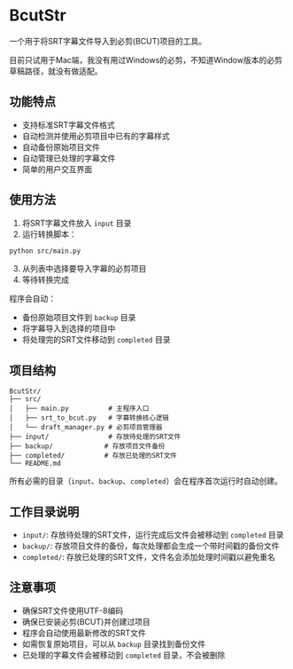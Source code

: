 # BcutStr

一个用于将SRT字幕文件导入到必剪(BCUT)项目的工具。

目前只试用于Mac端，我没有用过Windows的必剪，不知道Window版本的必剪草稿路径，就没有做适配。

## 功能特点

- 支持标准SRT字幕文件格式
- 自动检测并使用必剪项目中已有的字幕样式
- 自动备份原始项目文件
- 自动管理已处理的字幕文件
- 简单的用户交互界面

## 使用方法

1. 将SRT字幕文件放入 `input` 目录
2. 运行转换脚本：
```bash
python src/main.py
```
3. 从列表中选择要导入字幕的必剪项目
4. 等待转换完成

程序会自动：
- 备份原始项目文件到 `backup` 目录
- 将字幕导入到选择的项目中
- 将处理完的SRT文件移动到 `completed` 目录

## 项目结构

```
BcutStr/
├── src/
│   ├── main.py          # 主程序入口
│   ├── srt_to_bcut.py   # 字幕转换核心逻辑
│   └── draft_manager.py # 必剪项目管理器
├── input/               # 存放待处理的SRT文件
├── backup/             # 存放项目文件备份
├── completed/          # 存放已处理的SRT文件
└── README.md
```

所有必需的目录（`input`、`backup`、`completed`）会在程序首次运行时自动创建。

## 工作目录说明

- `input/`: 存放待处理的SRT文件，运行完成后文件会被移动到 `completed` 目录
- `backup/`: 存放项目文件的备份，每次处理都会生成一个带时间戳的备份文件
- `completed/`: 存放已处理的SRT文件，文件名会添加处理时间戳以避免重名

## 注意事项

- 确保SRT文件使用UTF-8编码
- 确保已安装必剪(BCUT)并创建过项目
- 程序会自动使用最新修改的SRT文件
- 如需恢复原始项目，可以从 `backup` 目录找到备份文件
- 已处理的字幕文件会被移动到 `completed` 目录，不会被删除 